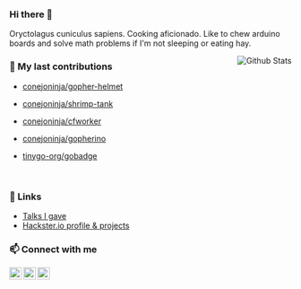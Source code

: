 
### Hi there 👋

Oryctolagus cuniculus sapiens. Cooking aficionado. Like to chew arduino boards and solve math problems if I'm not sleeping or eating hay.

<img alt="Github Stats" src="https://github-readme-stats.vercel.app/api?username=conejoninja&show_icons=true&count_private=true&hide=stars&include_all_commits=true&theme=vue" align="right" />

### 🔭 My last contributions


- [conejoninja/gopher-helmet](https://github.com/conejoninja/gopher-helmet)
- [conejoninja/shrimp-tank](https://github.com/conejoninja/shrimp-tank)
- [conejoninja/cfworker](https://github.com/conejoninja/cfworker)
- [conejoninja/gopherino](https://github.com/conejoninja/gopherino)
- [tinygo-org/gobadge](https://github.com/tinygo-org/gobadge)

  <br>
</div>

### 🔗 Links

- [Talks I gave](https://talks.madriguera.me/)
- [Hackster.io profile & projects](https://www.hackster.io/_conejo/projects)

### 📫 Connect with me

[<img align="left" alt="conejo | LinkedIn" width="22" src="https://cdn.jsdelivr.net/npm/simple-icons@v3/icons/linkedin.svg" />][linkedin]
[<img align="left" alt="conejo | Twitter" width="22" src="https://cdn.jsdelivr.net/npm/simple-icons@v3/icons/twitter.svg" />][twitter]
<a rel="me" href="https://social.tinygo.org/@conejo"><img align="left" alt="conejo | Twitter" width="22" src="https://cdn.jsdelivr.net/npm/simple-icons@v3/icons/mastodon.svg" /></a>

[twitter]: https://twitter.com/_conejo
[linkedin]: https://www.linkedin.com/in/danielesteban/
